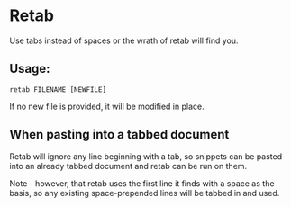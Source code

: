 # Retab

Use tabs instead of spaces or the wrath of retab will find you.

## Usage:
    
    retab FILENAME [NEWFILE]

If no new file is provided, it will be modified in place.

## When pasting into a tabbed document

Retab will ignore any line beginning with a tab, so snippets can be pasted into an already tabbed document and retab can be run on them.

Note - however, that retab uses the first line it finds with a space as the basis, so any existing space-prepended lines will be tabbed in and used.

